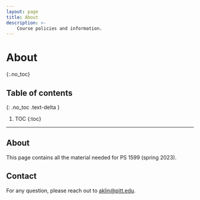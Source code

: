 ```yaml
---
layout: page
title: About
description: >-
    Course policies and information.
---
```


# About
{:.no_toc}

## Table of contents
{: .no_toc .text-delta }

1. TOC
{:toc}

---

## About

This page contains all the material needed for PS 1599 (spring 2023).

## Contact

For any question, please reach out to aklin@pitt.edu. 
